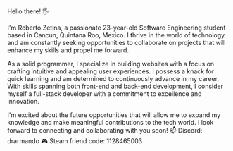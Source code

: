 Hello there! 🖐

I'm Roberto Zetina, a passionate 23-year-old Software Engineering student based in Cancun, Quintana Roo, Mexico. I thrive in the world of technology and am constantly seeking opportunities to collaborate on projects that will enhance my skills and propel me forward.

As a solid programmer, I specialize in building websites with a focus on crafting intuitive and appealing user experiences. I possess a knack for quick learning and am determined to continuously advance in my career. With skills spanning both front-end and back-end development, I consider myself a full-stack developer with a commitment to excellence and innovation.

I'm excited about the future opportunities that will allow me to expand my knowledge and make meaningful contributions to the tech world. I look forward to connecting and collaborating with you soon!
 📫 Discord: drarmando
   🎮  Steam friend code: 1128465003
